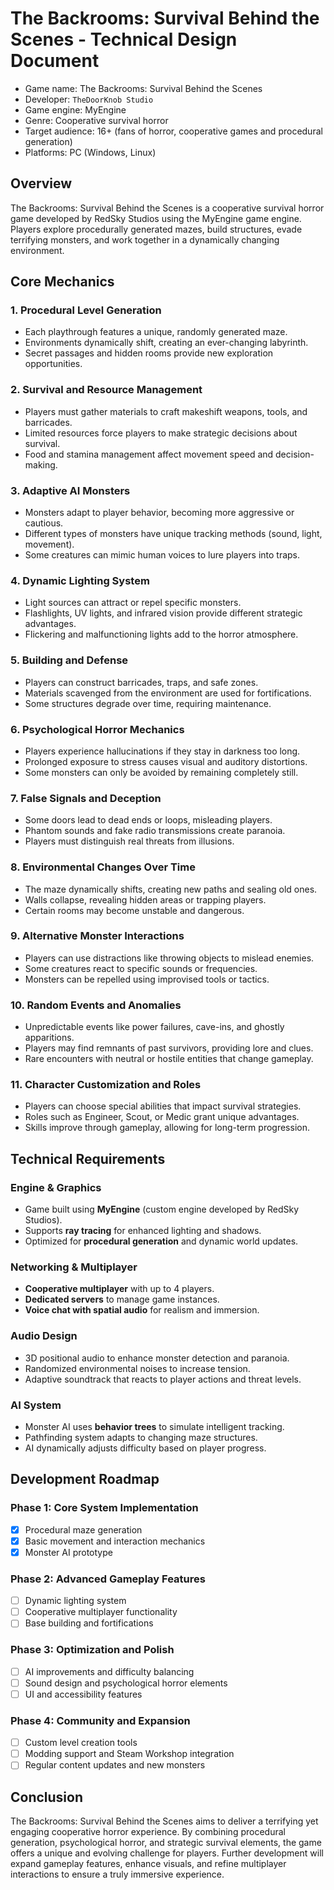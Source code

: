 # The Backrooms: Survival Behind the Scenes - Technical Design Document

- Game name: The Backrooms: Survival Behind the Scenes
- Developer: `TheDoorKnob Studio`
- Game engine: MyEngine
- Genre: Cooperative survival horror
- Target audience: 16+ (fans of horror, cooperative games and procedural generation)
- Platforms: PC (Windows, Linux)

## Overview

The Backrooms: Survival Behind the Scenes is a cooperative survival horror game developed by RedSky Studios using the MyEngine game engine. Players explore procedurally generated mazes, build structures, evade terrifying monsters, and work together in a dynamically changing environment.

## Core Mechanics

### 1. **Procedural Level Generation**

- Each playthrough features a unique, randomly generated maze.
- Environments dynamically shift, creating an ever-changing labyrinth.
- Secret passages and hidden rooms provide new exploration opportunities.

### 2. **Survival and Resource Management**

- Players must gather materials to craft makeshift weapons, tools, and barricades.
- Limited resources force players to make strategic decisions about survival.
- Food and stamina management affect movement speed and decision-making.

### 3. **Adaptive AI Monsters**

- Monsters adapt to player behavior, becoming more aggressive or cautious.
- Different types of monsters have unique tracking methods (sound, light, movement).
- Some creatures can mimic human voices to lure players into traps.

### 4. **Dynamic Lighting System**

- Light sources can attract or repel specific monsters.
- Flashlights, UV lights, and infrared vision provide different strategic advantages.
- Flickering and malfunctioning lights add to the horror atmosphere.

### 5. **Building and Defense**

- Players can construct barricades, traps, and safe zones.
- Materials scavenged from the environment are used for fortifications.
- Some structures degrade over time, requiring maintenance.

### 6. **Psychological Horror Mechanics**

- Players experience hallucinations if they stay in darkness too long.
- Prolonged exposure to stress causes visual and auditory distortions.
- Some monsters can only be avoided by remaining completely still.

### 7. **False Signals and Deception**

- Some doors lead to dead ends or loops, misleading players.
- Phantom sounds and fake radio transmissions create paranoia.
- Players must distinguish real threats from illusions.

### 8. **Environmental Changes Over Time**

- The maze dynamically shifts, creating new paths and sealing old ones.
- Walls collapse, revealing hidden areas or trapping players.
- Certain rooms may become unstable and dangerous.

### 9. **Alternative Monster Interactions**

- Players can use distractions like throwing objects to mislead enemies.
- Some creatures react to specific sounds or frequencies.
- Monsters can be repelled using improvised tools or tactics.

### 10. **Random Events and Anomalies**

- Unpredictable events like power failures, cave-ins, and ghostly apparitions.
- Players may find remnants of past survivors, providing lore and clues.
- Rare encounters with neutral or hostile entities that change gameplay.

### 11. **Character Customization and Roles**

- Players can choose special abilities that impact survival strategies.
- Roles such as Engineer, Scout, or Medic grant unique advantages.
- Skills improve through gameplay, allowing for long-term progression.

## Technical Requirements

### **Engine & Graphics**

- Game built using **MyEngine** (custom engine developed by RedSky Studios).
- Supports **ray tracing** for enhanced lighting and shadows.
- Optimized for **procedural generation** and dynamic world updates.

### **Networking & Multiplayer**

- **Cooperative multiplayer** with up to 4 players.
- **Dedicated servers** to manage game instances.
- **Voice chat with spatial audio** for realism and immersion.

### **Audio Design**

- 3D positional audio to enhance monster detection and paranoia.
- Randomized environmental noises to increase tension.
- Adaptive soundtrack that reacts to player actions and threat levels.

### **AI System**

- Monster AI uses **behavior trees** to simulate intelligent tracking.
- Pathfinding system adapts to changing maze structures.
- AI dynamically adjusts difficulty based on player progress.

## Development Roadmap

### **Phase 1: Core System Implementation**

- [x] Procedural maze generation
- [x] Basic movement and interaction mechanics
- [x] Monster AI prototype

### **Phase 2: Advanced Gameplay Features**

- [ ] Dynamic lighting system
- [ ] Cooperative multiplayer functionality
- [ ] Base building and fortifications

### **Phase 3: Optimization and Polish**

- [ ] AI improvements and difficulty balancing
- [ ] Sound design and psychological horror elements
- [ ] UI and accessibility features

### **Phase 4: Community and Expansion**

- [ ] Custom level creation tools
- [ ] Modding support and Steam Workshop integration
- [ ] Regular content updates and new monsters

## Conclusion

The Backrooms: Survival Behind the Scenes aims to deliver a terrifying yet engaging cooperative horror experience. By combining procedural generation, psychological horror, and strategic survival elements, the game offers a unique and evolving challenge for players. Further development will expand gameplay features, enhance visuals, and refine multiplayer interactions to ensure a truly immersive experience.
